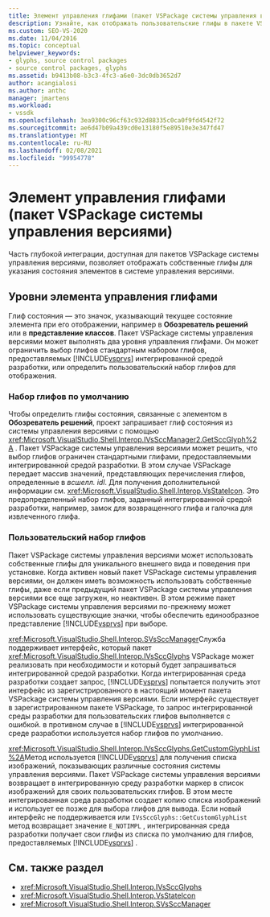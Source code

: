 ```yaml
---
title: Элемент управления глифами (пакет VSPackage системы управления версиями) | Документация Майкрософт
description: Узнайте, как отображать пользовательские глифы в пакете VSPackage системы управления версиями, чтобы можно было использовать собственные значки для указания состояния элементов в системе управления версиями.
ms.custom: SEO-VS-2020
ms.date: 11/04/2016
ms.topic: conceptual
helpviewer_keywords:
- glyphs, source control packages
- source control packages, glyphs
ms.assetid: b9413b08-b3c3-4fc3-a6e0-3dc0db3652d7
author: acangialosi
ms.author: anthc
manager: jmartens
ms.workload:
- vssdk
ms.openlocfilehash: 3ea9300c96cf63c932d88335c0ca0f9fd4542f72
ms.sourcegitcommit: ae6d47b09a439cd0e13180f5e89510e3e347fd47
ms.translationtype: MT
ms.contentlocale: ru-RU
ms.lasthandoff: 02/08/2021
ms.locfileid: "99954778"
---
```

# <a name="glyph-control-source-control-vspackage"></a>Элемент управления глифами (пакет VSPackage системы управления версиями)
Часть глубокой интеграции, доступная для пакетов VSPackage системы управления версиями, позволяет отображать собственные глифы для указания состояния элементов в системе управления версиями.

## <a name="levels-of-glyph-control"></a>Уровни элемента управления глифами
 Глиф состояния — это значок, указывающий текущее состояние элемента при его отображении, например в **Обозреватель решений** или в **представление классов**. Пакет VSPackage системы управления версиями может выполнять два уровня управления глифами. Он может ограничить выбор глифов стандартным набором глифов, предоставляемых [!INCLUDE[vsprvs](../../code-quality/includes/vsprvs_md.md)] интегрированной средой разработки, или определить пользовательский набор глифов для отображения.

### <a name="default-set-of-glyphs"></a>Набор глифов по умолчанию
 Чтобы определить глифы состояния, связанные с элементом в **Обозреватель решений**, проект запрашивает глиф состояния из системы управления версиями с помощью <xref:Microsoft.VisualStudio.Shell.Interop.IVsSccManager2.GetSccGlyph%2A> . Пакет VSPackage системы управления версиями может решить, что выбор глифов ограничен стандартными глифами, предоставляемыми интегрированной средой разработки. В этом случае VSPackage передает массив значений, представляющих перечисления глифов, определенные в *всшелл. idl*. Для получения дополнительной информации см. <xref:Microsoft.VisualStudio.Shell.Interop.VsStateIcon>. Это предопределенный набор глифов, заданный интегрированной средой разработки, например, замок для возвращенного глифа и галочка для извлеченного глифа.

### <a name="custom-set-of-glyphs"></a>Пользовательский набор глифов
 Пакет VSPackage системы управления версиями может использовать собственные глифы для уникального внешнего вида и поведения при установке. Когда активен новый пакет VSPackage системы управления версиями, он должен иметь возможность использовать собственные глифы, даже если предыдущий пакет VSPackage системы управления версиями все еще загружен, но неактивен. В этом режиме пакет VSPackage системы управления версиями по-прежнему может использовать существующие значки, чтобы обеспечить единообразное представление [!INCLUDE[vsprvs](../../code-quality/includes/vsprvs_md.md)] при выборе.

 <xref:Microsoft.VisualStudio.Shell.Interop.SVsSccManager>Служба поддерживает интерфейс, который пакет <xref:Microsoft.VisualStudio.Shell.Interop.IVsSccGlyphs> VSPackage может реализовать при необходимости и который будет запрашиваться интегрированной средой разработки. Когда интегрированная среда разработки создает запрос, [!INCLUDE[vsprvs](../../code-quality/includes/vsprvs_md.md)] попытается получить этот интерфейс из зарегистрированного в настоящий момент пакета VSPackage системы управления версиями. Если интерфейс существует в зарегистрированном пакете VSPackage, то запрос интегрированной среды разработки для пользовательских глифов выполняется с ошибкой. в противном случае в [!INCLUDE[vsprvs](../../code-quality/includes/vsprvs_md.md)] интегрированной среде разработки используется набор глифов по умолчанию.

 <xref:Microsoft.VisualStudio.Shell.Interop.IVsSccGlyphs.GetCustomGlyphList%2A>Метод используется [!INCLUDE[vsprvs](../../code-quality/includes/vsprvs_md.md)] для получения списка изображений, показывающих различные состояния системы управления версиями. Пакет VSPackage системы управления версиями возвращает в интегрированную среду разработки маркер в список изображений для своих пользовательских глифов. В этом месте интегрированная среда разработки создает копию списка изображений и использует ее позже для выбора глифов для вывода. Если новый интерфейс не поддерживается или `IVsSccGlyphs::GetCustomGlyphList` метод возвращает значение `E_NOTIMPL` , интегрированная среда разработки получает свои глифы из списка по умолчанию для глифов, предоставляемых [!INCLUDE[vsprvs](../../code-quality/includes/vsprvs_md.md)] .

## <a name="see-also"></a>См. также раздел
- <xref:Microsoft.VisualStudio.Shell.Interop.IVsSccGlyphs>
- <xref:Microsoft.VisualStudio.Shell.Interop.VsStateIcon>
- <xref:Microsoft.VisualStudio.Shell.Interop.SVsSccManager>
